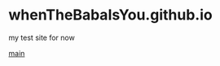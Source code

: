 # whenTheBabaIsYou.github.io
my test site for now
<!DOCTYPE html>
<html>
  <body>
    <a href = main.html> main</a>
    
  </body>
</html>
